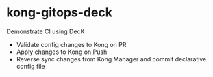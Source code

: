 # kong-gitops-deck
Demonstrate CI using DecK

- Validate config changes to Kong on PR
- Apply changes to Kong on Push
- Reverse sync changes from Kong Manager and commit declarative config file
